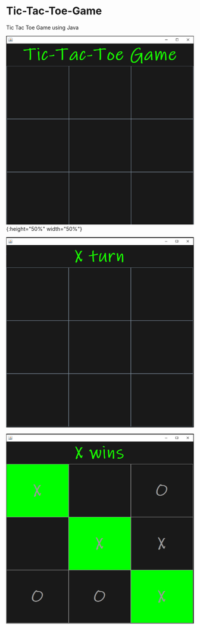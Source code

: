 # Tic-Tac-Toe-Game

Tic Tac Toe Game using Java

![First image](https://github.com/Adhouma/Tic-Tac-Toe-Game/blob/main/images/first-image.PNG?raw=true "Title"){:height="50%" width="50%"}

![Second image](https://github.com/Adhouma/Tic-Tac-Toe-Game/blob/main/images/second-image.PNG?raw=true "Title")

![Winning image](https://github.com/Adhouma/Tic-Tac-Toe-Game/blob/main/images/winning-image.PNG?raw=true "Title")
